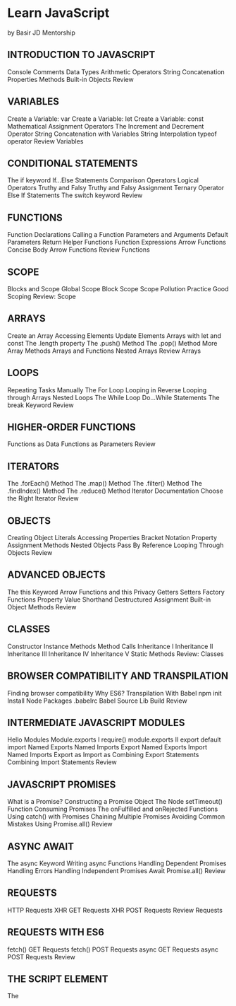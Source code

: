 # Learn JavaScript
by Basir JD Mentorship

## INTRODUCTION TO JAVASCRIPT
Console
Comments
Data Types
Arithmetic Operators
String Concatenation
Properties
Methods
Built-in Objects
Review
## VARIABLES
Create a Variable: var
Create a Variable: let
Create a Variable: const
Mathematical Assignment Operators
The Increment and Decrement Operator
String Concatenation with Variables
String Interpolation
typeof operator
Review Variables
## CONDITIONAL STATEMENTS
The if keyword
If...Else Statements
Comparison Operators
Logical Operators
Truthy and Falsy
Truthy and Falsy Assignment
Ternary Operator
Else If Statements
The switch keyword
Review
## FUNCTIONS
Function Declarations
Calling a Function
Parameters and Arguments
Default Parameters
Return
Helper Functions
Function Expressions
Arrow Functions
Concise Body Arrow Functions
Review Functions
## SCOPE
Blocks and Scope
Global Scope
Block Scope
Scope Pollution
Practice Good Scoping
Review: Scope
## ARRAYS
Create an Array
Accessing Elements
Update Elements
Arrays with let and const
The .length property
The .push() Method
The .pop() Method
More Array Methods
Arrays and Functions
Nested Arrays
Review Arrays
## LOOPS
Repeating Tasks Manually
The For Loop
Looping in Reverse
Looping through Arrays
Nested Loops
The While Loop
Do...While Statements
The break Keyword
Review
## HIGHER-ORDER FUNCTIONS
Functions as Data
Functions as Parameters
Review
## ITERATORS
The .forEach() Method
The .map() Method
The .filter() Method
The .findIndex() Method
The .reduce() Method
Iterator Documentation
Choose the Right Iterator
Review
## OBJECTS
Creating Object Literals
Accessing Properties
Bracket Notation
Property Assignment
Methods
Nested Objects
Pass By Reference
Looping Through Objects
Review
## ADVANCED OBJECTS
The this Keyword
Arrow Functions and this
Privacy
Getters
Setters
Factory Functions
Property Value Shorthand
Destructured Assignment
Built-in Object Methods
Review
## CLASSES
Constructor
Instance
Methods
Method Calls
Inheritance I
Inheritance II
Inheritance III
Inheritance IV
Inheritance V
Static Methods
Review: Classes
## BROWSER COMPATIBILITY AND TRANSPILATION
Finding browser compatibility
Why ES6?
Transpilation With Babel
npm init
Install Node Packages
.babelrc
Babel Source Lib
Build
Review
## INTERMEDIATE JAVASCRIPT MODULES
Hello Modules
Module.exports I
require()
module.exports II
export default
import
Named Exports
Named Imports
Export Named Exports
Import Named Imports
Export as
Import as
Combining Export Statements
Combining Import Statements
Review
## JAVASCRIPT PROMISES
What is a Promise?
Constructing a Promise Object
The Node setTimeout() Function
Consuming Promises
The onFulfilled and onRejected Functions
Using catch() with Promises
Chaining Multiple Promises
Avoiding Common Mistakes
Using Promise.all()
Review
## ASYNC AWAIT
The async Keyword
Writing async Functions
Handling Dependent Promises
Handling Errors
Handling Independent Promises
Await Promise.all()
Review
## REQUESTS
HTTP Requests
XHR GET Requests
XHR POST Requests
Review Requests
## REQUESTS WITH ES6
fetch() GET Requests
fetch() POST Requests
async GET Requests
async POST Requests
Review
## THE SCRIPT ELEMENT
The <script> tag
The src attribute
How are scripts loaded?
Defer attribute
Async attribute
Review
## What IS THE DOM?
The DOM as a Tree Structure
Parent Child Relationships in the DOM
Nodes and Elements in the DOM
Attributes of Element Node
Review
## JAVASCRIPT AND THE DOM
The document keyword
Tweak an Element
Select and Modify Elements
Style an element
Create and Insert Elements
Remove an Element
Interactivity with onclick
Traversing the DOM
Review
## DOM EVENTS WITH  JAVASCRIPT
What is an Event?
"Firing" Events
Event Handler Registration
Adding Event Handlers
Removing Event Handlers
Event Object Properties
Event Types
Mouse Events
Keyboard Events
Review
